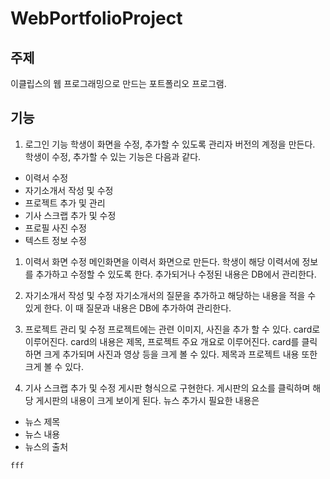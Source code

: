 # WebPortfolioProject

## 주제
이클립스의 웹 프로그래밍으로 만드는 포트폴리오 프로그램.

## 기능
1. 로그인 기능
학생이 화면을 수정, 추가할 수 있도록 관리자 버전의 계정을 만든다.
학생이 수정, 추가할 수 있는 기능은 다음과 같다.
- 이력서 수정
- 자기소개서 작성 및 수정
- 프로젝트 추가 및 관리
- 기사 스크랩 추가 및 수정
- 프로필 사진 수정
- 텍스트 정보 수정

1. 이력서 화면 수정
메인화면을 이력서 화면으로 만든다.
학생이 해당 이력서에 정보를 추가하고 수정할 수 있도록 한다.
추가되거나 수정된 내용은 DB에서 관리한다.

2. 자기소개서 작성 및 수정
자기소개서의 질문을 추가하고 해당하는 내용을 적을 수 있게 한다.
이 때 질문과 내용은 DB에 추가하여 관리한다.

3. 프로젝트 관리 및 수정
프로젝트에는 관련 이미지, 사진을 추가 할 수 있다.
card로 이루어진다.
card의 내용은 제목, 프로젝트 주요 개요로 이루어진다.
card를 클릭하면 크게 추가되며 사진과 영상 등을 크게 볼 수 있다.
제목과 프로젝트 내용 또한 크게 볼 수 있다.

4. 기사 스크랩 추가 및 수정
게시판 형식으로 구현한다.
게시판의 요소를 클릭하며 해당 게시판의 내용이 크게 보이게 된다.
뉴스 추가시 필요한 내용은
- 뉴스 제목
- 뉴스 내용
- 뉴스의 출처

```
fff
```
